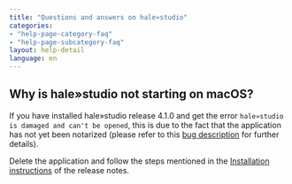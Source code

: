 ```yaml
---
title: "Questions and answers on hale»studio"
categories:
- "help-page-category-faq"
- "help-page-subcategory-faq"
layout: help-detail
language: en
---
```


<h2>Why is hale»studio not starting on macOS?</h2>

If you have installed hale»studio release 4.1.0 and get the error <code>hale»studio is damaged and can't be opened</code>, this is due to the fact that the application has not yet been notarized (please refer to this <a href="https://github.com/halestudio/hale/issues/908">bug description</a> for further details).

Delete the application and follow the steps mentioned in the <a href="https://github.com/halestudio/hale/releases"> Installation instructions</a> of the release notes.


